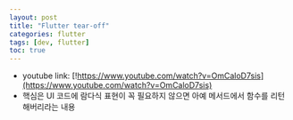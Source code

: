 ```yaml
---
layout: post
title: "Flutter tear-off"
categories: flutter
tags: [dev, flutter]
toc: true
---
```


- youtube link: [!https://www.youtube.com/watch?v=OmCaloD7sis](https://www.youtube.com/watch?v=OmCaloD7sis)
- 핵심은 UI 코드에 람다식 표현이 꼭 필요하지 않으면 아예 메서드에서 함수를 리턴해버리라는 내용
